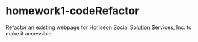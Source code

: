 # homework1-codeRefactor
Refactor an existing webpage for Horiseon Social Solution Services, Inc. to make it accessible
